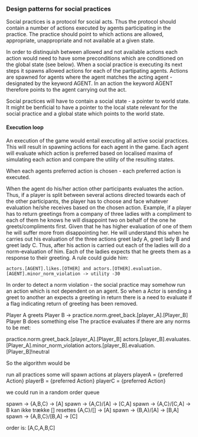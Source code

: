 ### Design patterns for social practices

Social practices is a protocol for social acts. Thus the protocol should contain a number of actions executed by agents participating in the practice. The practice should point to which actions are allowed, appropriate, unappropriate and not available at a given state. 

In order to distinquish between allowed and not available actions each action would need to have some preconditions which are conditioned on the global state (see below). When a social practice is executing its next steps it spawns allowed actions for each of the partipating agents. Actions are spawned for agents where the agent matches the acting agent - designated by the keyword AGENT. In an action the keyword AGENT therefore points to the agent carrying out the act. 

Social practices will have to contain a social state - a pointer to world state. It might be benficial to have a pointer to the local state relevant for the social practice and a global state which points to the world state. 

#### Execution loop

An execution of the game would entail executing all active social practices. This will result in spawning actions for each agent in the game. Each agent will evaluate which action is preferred based on localised maxima of simulating each action and compare the utility of the resulting states. 

When each agents preferred action is chosen - each preferred action is executed.


When the agent do his/her action other participants evaluates the action. Thus, if a player is split between several actions directed towards each of the other participants, the player has to choose and face whatever evaluation he/she receives based on the chosen action. Example, if a player has to return greetings from a company of three ladies with a compliment to each of them he knows he will disappoint two on behalf of the one he greets/compliments first. Given that he has higher evaluation of one of them he will suffer more from disappointing her. He will understand this when he carries out his evaluation of the three actions greet lady A, greet lady B and greet lady C. Thus, after his action is carried out each of the ladies will do a norm-evaluation of him. Each of the ladies expects that he greets them as a response to their greeting. A rule could guide him:

```
actors.[AGENT].likes.[OTHER] and actors.[OTHER].evaluation.[AGENT].minor_norm_violation -> utility -30
```

In order to detect a norm violation - the social practice may somehow run an action which is not dependent on an agent. So when a Actor is sending a greet to another an expects a greeting in return there is a need to evaluate if a flag indicating return of greeting has been removed.

Player A greets Player B -> practice.norm.greet_back.[player_A].[Player_B]
Player B does something else
The practice evaluates if there are any norms to be met:

<precondition>
 	practice.norm.greet_back.[player_A].[Player_B]
</precondition>
<postcondition>
	actors.[player_B].evaluates.[Player_A].minor_norm_violation
	actors.[player_B].evaluation.[Player_B]!neutral
</postcondition>


So the algorithm would be

run all practices
some will spawn actions at players
playerA = {preferred Action}
playerB = {preferred Action}
playerC = {preferred Action}

we could run in a random order queue

spawn -> {A,B,C} -> [A]
spawn -> {A,C}/[A] -> [C,A]
spawn -> {A,C}/[C,A] -> B kan ikke trække [] resettes
		 {A,C}/[] -> [A]
spawn -> {B,A}/[A] -> [B,A]
spawn -> {A,B,C}/[B,A] -> [C]

order is: [A,C,A,B,C]



